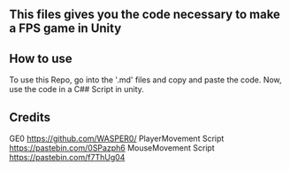 ## This files gives you the code necessary to make a FPS game in Unity

## How to use

To use this Repo, go into the '.md' files and copy and paste the code.
Now, use the code in a C## Script in unity.

## Credits

GE0 https://github.com/WASPER0/
PlayerMovement Script https://pastebin.com/0SPazph6
MouseMovement Script https://pastebin.com/f7ThUg04
